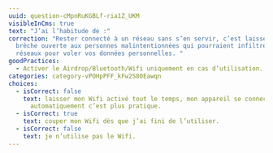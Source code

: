 ```yaml
---
uuid: question-cMpnRuKGBLf-ria1Z_UKM
visibleInCms: true
text: "J’ai l’habitude de :"
correction: "Rester connecté à un réseau sans s’en servir, c’est laisser une
  brèche ouverte aux personnes malintentionnées qui pourraient infiltrer votre
  réseaux pour voler vos données personnelles. "
goodPractices:
  - Activer le Airdrop/Bluetooth/Wifi uniquement en cas d’utilisation.
categories: category-vPOHpPFF_kFw2S80Eawqn
choices:
  - isCorrect: false
    text: laisser mon Wifi activé tout le temps, mon appareil se connecte
      automatiquement c’est plus pratique.
  - isCorrect: true
    text: couper mon Wifi dès que j’ai fini de l’utiliser.
  - isCorrect: false
    text: je n’utilise pas le Wifi.
---
```

